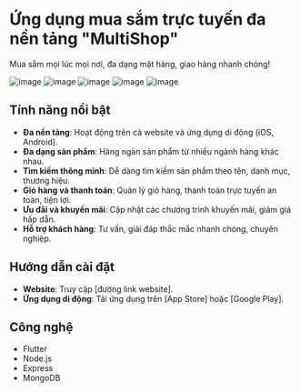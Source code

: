 # Ứng dụng mua sắm trực tuyến đa nền tảng "MultiShop"

Mua sắm mọi lúc mọi nơi, đa dạng mặt hàng, giao hàng nhanh chóng!


![image](https://github.com/user-attachments/assets/a49bb603-7113-4cdb-990a-2fece3f53bb3)
![image](https://github.com/user-attachments/assets/2e48e515-09d6-4b3c-b9ed-b9f4cc535fb7)
![image](https://github.com/user-attachments/assets/723a1f0d-7a4c-4380-ae95-77f53a73ab16)
![image](https://github.com/user-attachments/assets/6016f98c-f838-4bf0-8553-220ba064a5b0)
![image](https://github.com/user-attachments/assets/05f8726d-affe-4c5e-8213-fb398330b2df)

## Tính năng nổi bật

*   **Đa nền tảng**: Hoạt động trên cả website và ứng dụng di động (iOS, Android).
*   **Đa dạng sản phẩm**: Hàng ngàn sản phẩm từ nhiều ngành hàng khác nhau.
*   **Tìm kiếm thông minh**: Dễ dàng tìm kiếm sản phẩm theo tên, danh mục, thương hiệu.
*   **Giỏ hàng và thanh toán**: Quản lý giỏ hàng, thanh toán trực tuyến an toàn, tiện lợi.
*   **Ưu đãi và khuyến mãi**: Cập nhật các chương trình khuyến mãi, giảm giá hấp dẫn.
*   **Hỗ trợ khách hàng**: Tư vấn, giải đáp thắc mắc nhanh chóng, chuyên nghiệp.

## Hướng dẫn cài đặt

*   **Website**: Truy cập [đường link website].
*   **Ứng dụng di động**: Tải ứng dụng trên [App Store] hoặc [Google Play].

## Công nghệ

*   Flutter
*   Node.js
*   Express
*   MongoDB
